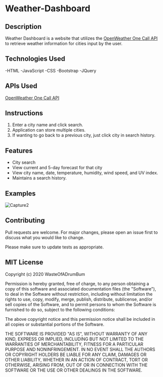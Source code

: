 # Weather-Dashboard

## Description
Weather Dashboard is a website that utilizes the [OpenWeather One Call API](https://openweathermap.org/api/one-call-api) to retrieve weather information for cities input by the user.

## Technologies Used
-HTML
-JavaScript
-CSS
-Bootstrap
-JQuery

## APIs Used
[OpenWeather One Call API](https://openweathermap.org/api/one-call-api)

## Instructions
1. Enter a city name and click search.
2. Application can store multiple cities.
3. If wanting to go back to a previous city, just click city in search history.

## Features
- City search
- View current and 5-day forecast for that city
- View city name, date, temperature, humidity, wind speed, and UV index.
- Maintains a search history.

## Examples
![Capture2](https://user-images.githubusercontent.com/87145391/132573945-b67509c7-b9c9-41a6-8138-4258b3e7b191.JPG)

## Contributing
Pull requests are welcome. For major changes, please open an issue first to discuss what you would like to change.

Please make sure to update tests as appropriate.


## MIT License

Copyright (c) 2020 WasteOfADrumBum

Permission is hereby granted, free of charge, to any person obtaining a copy
of this software and associated documentation files (the "Software"), to deal
in the Software without restriction, including without limitation the rights
to use, copy, modify, merge, publish, distribute, sublicense, and/or sell
copies of the Software, and to permit persons to whom the Software is
furnished to do so, subject to the following conditions:

The above copyright notice and this permission notice shall be included in all
copies or substantial portions of the Software.

THE SOFTWARE IS PROVIDED "AS IS", WITHOUT WARRANTY OF ANY KIND, EXPRESS OR
IMPLIED, INCLUDING BUT NOT LIMITED TO THE WARRANTIES OF MERCHANTABILITY,
FITNESS FOR A PARTICULAR PURPOSE AND NONINFRINGEMENT. IN NO EVENT SHALL THE
AUTHORS OR COPYRIGHT HOLDERS BE LIABLE FOR ANY CLAIM, DAMAGES OR OTHER
LIABILITY, WHETHER IN AN ACTION OF CONTRACT, TORT OR OTHERWISE, ARISING FROM,
OUT OF OR IN CONNECTION WITH THE SOFTWARE OR THE USE OR OTHER DEALINGS IN THE
SOFTWARE.
